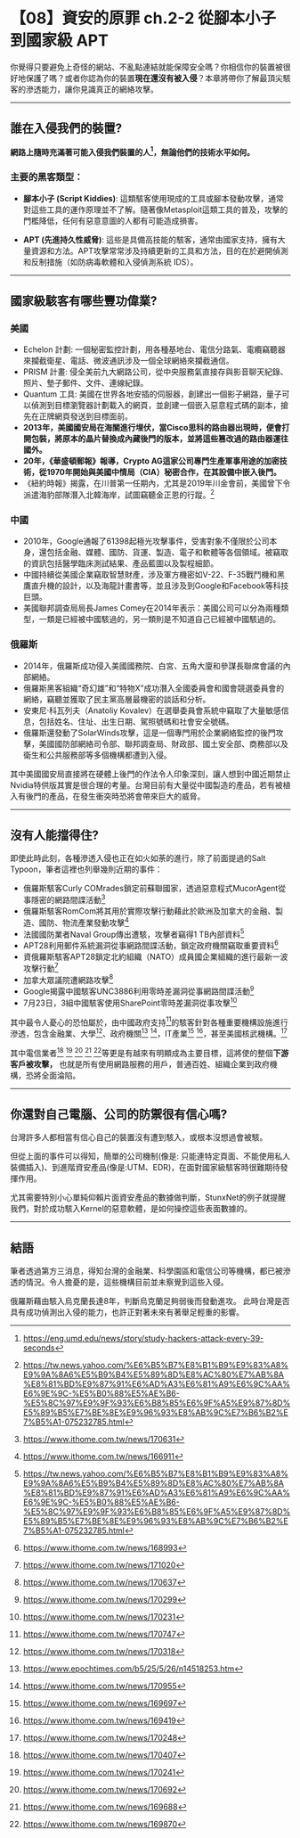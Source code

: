 # 【08】資安的原罪 ch.2-2 從腳本小子到國家級 APT

你覺得只要避免上奇怪的網站、不亂點連結就能保障安全嗎？你相信你的裝置被很好地保護了嗎？或者你認為你的裝置**現在還沒有被入侵**？本章將帶你了解最頂尖駭客的滲透能力，讓你見識真正的網絡攻擊。

---

## 誰在入侵我們的裝置?

**網路上隨時充滿著可能入侵我們裝置的人[^34]，無論他們的技術水平如何。**

### 主要的黑客類型：

* **腳本小子 (Script Kiddies)**: 這類駭客使用現成的工具或腳本發動攻擊，通常對這些工具的運作原理並不了解。隨著像Metasploit這類工具的普及，攻擊的門檻降低，任何有惡意意圖的人都有可能造成損害。

* **APT (先進持久性威脅)**: 這些是具備高技能的駭客，通常由國家支持，擁有大量資源和方法。APT攻擊常常涉及持續更新的工具和方法，目的在於避開偵測和反制措施（如防病毒軟體和入侵偵測系統 IDS）。

---

## 國家級駭客有哪些豐功偉業?

### 美國

- Echelon 計劃: 一個秘密監控計劃，用各種基地台、電信分路氣、電纜竊聽器來攔截衛星、電話、微波通訊涉及一個全球網絡來攔截通信。
- PRISM 計畫: 侵全美前九大網路公司，從中央服務氣直接存與影音聊天紀錄、照片、墊子郵件、文件、連線紀錄。
- Quantum 工具: 美國在世界各地安插的伺服器，創建出一個影子網路，量子可以偵測到目標瀏覽器計劃載入的網頁，並創建一個嵌入惡意程式碼的副本，搶先在正牌網頁發送到目標面前。
- **2013年，美國國安局在海關進行埋伏，當Cisco思科的路由器出現時，便會打開包裝，將原本的晶片替換成內藏後門的版本，並將這些篡改過的路由器運往國外。**
- **20年，《華盛頓郵報》報導，Crypto AG這家公司專門生產軍事用途的加密技術，從1970年開始與美國中情局（CIA）秘密合作，在其設備中嵌入後門。**
- 《紐約時報》揭露，在川普第一任期內，尤其是2019年川金會前，美國曾下令派遣海豹部隊潛入北韓海岸，試圖竊聽金正恩的行蹤。[^6]

### 中國

* 2010年，Google通報了61398起極光攻擊事件，受害對象不僅限於公司本身，還包括金融、媒體、國防、貨運、製造、電子和軟體等各個領域。被竊取的資訊包括醫學臨床測試結果、產品藍圖以及製程細節。
* 中國持續從美國企業竊取智慧財產，涉及軍方機密如V-22、F-35戰鬥機和黑鷹直升機的設計，以及海龍計畫書等，並且涉及到Google和Facebook等科技巨頭。
* 美國聯邦調查局局長James Comey在2014年表示：美國公司可以分為兩種類型，一類是已經被中國駭過的，另一類則是不知道自己已經被中國駭過的。

### 俄羅斯

* 2014年，俄羅斯成功侵入美國國務院、白宮、五角大廈和參謀長聯席會議的內部網絡。
* 俄羅斯黑客組織“奇幻雄”和“特物X”成功潛入全國委員會和國會競選委員會的網絡，竊聽並獲取了民主黨高層最機密的談話和分析。
* 安東尼·科瓦列夫（Anatoliy Kovalev）在選舉委員會系統中竊取了大量敏感信息，包括姓名、住址、出生日期、駕照號碼和社會安全號碼。
* 俄羅斯還發動了SolarWinds攻擊，這是一個專門用於企業網絡監控的後門攻擊，美國國防部網絡司令部、聯邦調查局、財政部、國土安全部、商務部以及衛生和公共服務部等多個機構都遭到入侵。

其中美國國安局直接將在硬體上後門的作法令人印象深刻，讓人想到中國近期禁止Nvidia特供版其實是很合理的考量。台灣目前有大量從中國製造的產品，若有被植入有後門的產品，在發生衝突時恐將會帶來巨大的威脅。

---

## 沒有人能擋得住?

即使此時此刻，各種滲透入侵也正在如火如荼的進行，除了前面提過的Salt Typoon，筆者這裡也列舉幾則近期的事件：

- 俄羅斯駭客Curly COMrades鎖定前蘇聯國家，透過惡意程式MucorAgent從事隱密的網路間諜活動[^12]
- 俄羅斯駭客RomCom將其用於實際攻擊行動藉此於歐洲及加拿大的金融、製造、國防、物流產業發動攻擊[^10]
- 法國國防業者Naval Group傳出遭駭，攻擊者竊得1 TB內部資料[^6]
- APT28利用郵件系統漏洞從事網路間諜活動，鎖定政府機關竊取重要資料[^13]
- 資俄羅斯駭客APT28鎖定北約組織（NATO）成員國企業組織的進行最新一波攻擊行動[^9]
- 加拿大眾議院遭網路攻擊[^5] 
- Google揭露中國駭客UNC3886利用零時差漏洞從事網路間諜活動[^22]
- 7月23日，3組中國駭客使用SharePoint零時差漏洞從事攻擊[^31]



其中最令人憂心的恐怕屬於，由中國政府支持[^7]的駭客針對各種重要機構設施進行滲透，包含金融業、大學[^23]、政府機關[^18] [^8]，IT產業[^24] [^19]，甚至美國核武機構。[^14]

其中電信業者[^16] [^32] [^20] [^25] [^11]等更是有越來有明顯成為主要目標，這將使的整個**下游客戶被攻擊，** 也就是所有使用網路服務的用戶，普通百姓、組織企業到政府機構，恐將全面淪陷。

---

## 你還對自己電腦、公司的防禦很有信心嗎?

台灣許多人都相當有信心自己的裝置沒有遭到駭入，或根本沒想過會被駭。

但從上面的事件可以得知，簡單的公司機制(像是: 只能連特定頁面、不能使用私人裝備插入)、到進階資安產品(像是:UTM、EDR)，在面對國家級駭客時很難期待發揮作用。

尤其需要特別小心單純仰賴片面資安產品的數據做判斷，StunxNet的例子就提醒我們，對於成功駭入Kernel的惡意軟體，是如何操控這些表面數據的。

--- 

## 結語

筆者透過第方三消息，得知台灣的金融業、科學園區和電信公司等機構，都已被滲透的情況。令人擔憂的是，這些機構目前並未察覺到這些入侵。

俄羅斯藉由駭入烏克蘭長達8年，判斷烏克蘭足夠弱後而發動進攻。
此時台灣是否具有成功偵測出入侵的能力，也許正對著未來有著舉足輕重的影響。

[^1]: https://www.ithome.com.tw/news/170190
[^2]: https://www.ithome.com.tw/news/169742
[^3]: https://it.nycu.edu.tw/it/ch/app/data/view?module=nycu0129&id=4054&serno=d1737297-3d1f-42d9-a37c-7d1c23b7a00c
[^4]: https://www.ithome.com.tw/news/169850
[^5]: https://www.ithome.com.tw/news/170637
[^6]: https://tw.news.yahoo.com/%E6%B5%B7%E8%B1%B9%E9%83%A8%E9%9A%8A6%E5%B9%B4%E5%89%8D%E8%AC%80%E7%AB%8A%E8%81%BD%E9%87%91%E6%AD%A3%E6%81%A9%E6%9C%AA%E6%9E%9C-%E5%B0%88%E5%AE%B6-%E5%8C%97%E9%9F%93%E6%B8%85%E6%9F%A5%E9%87%8D%E5%89%B5%E7%BE%8E%E9%96%93%E8%AB%9C%E7%B6%B2%E7%B5%A1-075232785.html
[^7]: https://www.ithome.com.tw/news/170747
[^8]: https://www.ithome.com.tw/news/170955
[^9]: https://www.ithome.com.tw/news/171020
[^10]: https://www.ithome.com.tw/news/166911
[^11]: https://www.ithome.com.tw/news/169870
[^12]: https://www.ithome.com.tw/news/170631
[^13]: https://www.ithome.com.tw/news/168993

[^14]: https://www.ithome.com.tw/news/170248
[^15]: https://www.ithome.com.tw/news/170407
[^16]: https://www.ithome.com.tw/news/170407
[^17]: https://www.ithome.com.tw/news/170681
[^18]: https://www.epochtimes.com/b5/25/5/26/n14518253.htm
[^19]: https://www.ithome.com.tw/news/169419
[^20]: https://www.ithome.com.tw/news/170692
[^21]: https://www.ithome.com.tw/news/166911
[^22]: https://www.ithome.com.tw/news/170299
[^23]: https://www.ithome.com.tw/news/170318
[^24]: https://www.ithome.com.tw/news/169697
[^25]: https://www.ithome.com.tw/news/169688
[^26]: https://www.ithome.com.tw/news/170048
[^27]: https://www.ithome.com.tw/news/170122
[^28]: https://www.ithome.com.tw/news/170747
[^29]: https://www.ithome.com.tw/news/170869
[^30]: https://www.twreporter.org/a/damaged-undersea-cables-raises-alarm-in-taiwan
[^31]: https://www.ithome.com.tw/news/170231
[^32]: https://www.ithome.com.tw/news/170241
[^33]: https://www.dw.com/zh-hant/%E6%AD%90%E5%B7%B4%E9%A6%AC%E5%B0%B1%E6%A2%85%E5%85%8B%E7%88%BE%E6%89%8B%E6%A9%9F%E8%A2%AB%E7%9B%A3%E8%81%BD%E4%BA%8B%E4%BB%B6%E9%81%93%E6%AD%89/a-17185372
[^34]: https://eng.umd.edu/news/story/study-hackers-attack-every-39-seconds